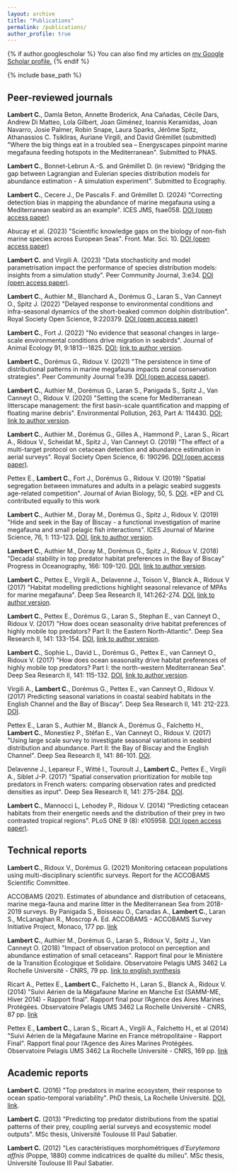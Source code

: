 ```yaml
---
layout: archive
title: "Publications"
permalink: /publications/
author_profile: true
---
```


{% if author.googlescholar %}
  You can also find my articles on <u><a href="{{author.googlescholar}}">my Google Scholar profile</a>.</u>
{% endif %}

{% include base_path %}


Peer-reviewed journals
-----
**Lambert C.**, Damla Beton, Annette Broderick, Ana Cañadas, Cécile Dars, Andrew Di Matteo, Lola Gilbert, Joan Giménez, Ioannis Keramidas, Joan Navarro, Josie Palmer, Robin Snape, Laura Sparks, Jérôme Spitz, Athanassios C. Tsikliras, Auriane Virgili, and David Grémillet (submitted) "Where the big things eat in a troubled sea – Energyscapes pinpoint marine megafauna feeding hotspots in the Mediterranean". Submitted to PNAS. 

**Lambert C.**, Bonnet-Lebrun A.-S. and Grémillet D. (in review) "Bridging the gap between Lagrangian and Eulerian species distribution models for abundance estimation - A simulation experiment". Submitted to Ecography.

**Lambert C.**, Cecere J., De Pascalis F. and Grémillet D. (2024) "Correcting detection bias in mapping the abundance of marine megafauna using a Mediterranean seabird as an example". ICES JMS, fsae058. [DOI (open access paper)](https://academic.oup.com/icesjms/advance-article/doi/10.1093/icesjms/fsae058/7665925#448597616)

Abucay et al. (2023) "Scientific knowledge gaps on the biology of non-fish marine species across European Seas". Front. Mar. Sci. 10. [DOI (open access paper)](https://www.frontiersin.org/articles/10.3389/fmars.2023.1198137/abstract)

**Lambert C.** and Virgili A. (2023) "Data stochasticity and model parametrisation impact the performance of species distribution models: insights from a simulation study". Peer Community Journal, 3:e34.  [DOI (open access paper)](https://peercommunityjournal.org/articles/10.24072/pcjournal.263/).

**Lambert C.**, Authier M., Blanchard A., Dorémus G., Laran S., Van Canneyt O., Spitz J. (2022) "Delayed response to environmental conditions and infra-seasonal dynamics of the short-beaked common dolphin distribution". Royal Society Open Science, 9:220379. [DOI (open access paper)](https://dx.doi.org/10.1098/rsos.220379)

**Lambert C.**, Fort J. (2022) "No evidence that seasonal changes in large-scale environmental conditions drive migration in seabirds". Journal of Animal Ecology 91, 9:1813--1825. [DOI](https://doi.org/10.1111/1365-2656.13759); [link to author version](https://www.researchgate.net/publication/361220867_No_evidence_that_seasonal_changes_in_large-scale_environmental_conditions_drive_migration_in_seabirds).

**Lambert C.**, Dorémus G., Ridoux V. (2021) "The persistence in time of distributional patterns in marine megafauna impacts zonal conservation strategies". Peer Community Journal 1:e39. [DOI (open access paper)](https://peercommunityjournal.org/articles/10.24072/pcjournal.46/).

**Lambert C.**, Authier M., Dorémus G., Laran S., Panigada S., Spitz J., Van Canneyt O., Ridoux V. (2020) "Setting the scene for Mediterranean litterscape management: the first basin-scale quantification and mapping of floating marine debris". Environmental Pollution, 263, Part A: 114430. [DOI](https://www.sciencedirect.com/science/article/pii/S0269749120305704); [link to author version](https://www.researchgate.net/publication/340262338_Setting_the_scene_for_Mediterranean_litterscape_management_The_first_basin-scale_quantification_and_mapping_of_floating_marine_debris).

**Lambert C.**, Authier M., Dorémus G., Gilles A., Hammond P., Laran S., Ricart A., Ridoux V., Scheidat M., Spitz J., Van Canneyt O. (2019) "The effect of a multi-target protocol on cetacean detection and abundance estimation in aerial surveys". Royal Society Open Science, 6: 190296. [DOI (open access paper)](https://royalsocietypublishing.org/doi/10.1098/rsos.190296).

Pettex E., **Lambert C.**, Fort J., Dorémus G., Ridoux V. (2019) "Spatial segregation between immatures and adults in a pelagic seabird suggests age-related competition". Journal of Avian Biology, 50, 5. [DOI](https://onlinelibrary.wiley.com/doi/abs/10.1111/jav.01935). *EP and CL contributed equally to this work

**Lambert C.**, Authier M., Doray M., Dorémus G., Spitz J., Ridoux V. (2019) "Hide and seek in the Bay of Biscay - a functional investigation of marine megafauna and small pelagic fish interactions". ICES Journal of Marine Science, 76, 1: 113-123. [DOI](https://academic.oup.com/icesjms/article/76/1/113/5133278), [link to author version](https://www.researchgate.net/publication/327473972_Hide_and_seek_in_the_Bay_of_Biscay_-_a_functional_investigation_of_marine_megafauna_and_small_pelagic_fish_interactions).

**Lambert C.**, Authier M., Doray M., Dorémus G., Spitz J., Ridoux V. (2018) "Decadal stability in top predator habitat preferences in the Bay of Biscay" Progress in Oceanography, 166: 109-120. [DOI](https://www.sciencedirect.com/science/article/pii/S0079661117300289?via%3Dihub), [link to author version](https://www.researchgate.net/publication/323727220_Decadal_stability_in_top_predator_habitat_preferences_in_the_Bay_of_Biscay).

**Lambert C.**, Pettex E., Virgili A., Delavenne J., Toison V., Blanck A., Ridoux V (2017) "Habitat modelling predictions highlight seasonal relevance of MPAs for marine megafauna". Deep Sea Research II, 141:262-274. [DOI](https://www.sciencedirect.com/science/article/pii/S0967064517300942), [link to author version](https://www.researchgate.net/publication/315843993_Habitat_modelling_predictions_highlight_seasonal_relevance_of_Marine_Protected_Areas_for_marine_megafauna).

**Lambert C.**, Pettex E., Dorémus G., Laran S., Stephan E., van Canneyt O., Ridoux V. (2017) "How does ocean seasonality drive habitat preferences of highly mobile top predators? Part II: the Eastern North-Atlantic". Deep Sea Research II, 141: 133-154. [DOI](https://www.sciencedirect.com/science/article/pii/S0967064516301722), [link to author version](https://www.researchgate.net/publication/304746347_How_does_ocean_seasonality_drive_habitat_preferences_of_highly_mobile_top_predators_Part_II_The_eastern_North-Atlantic).

**Lambert C.**, Sophie L., David L., Dorémus G., Pettex E., van Canneyt O., Ridoux V. (2017) "How does ocean seasonality drive habitat preferences of highly mobile top predators? Part I: the north-western Mediterranean Sea". Deep Sea Research II, 141: 115-132. [DOI](https://www.sciencedirect.com/science/article/pii/S0967064516301734), [link to author version](https://www.researchgate.net/publication/304746013_How_does_ocean_seasonality_drive_habitat_preferences_of_highly_mobile_top_predators_Part_I_The_north-western_Mediterranean_Sea).

Virgili A., **Lambert C.**, Dorémus G., Pettex E., van Canneyt O., Ridoux V. (2017) Predicting seasonal variations in coastal seabird habitats in the English Channel and the Bay of Biscay". Deep Sea Research II, 141: 212-223. [DOI](https://www.sciencedirect.com/science/article/pii/S0967064517300954).

Pettex E., Laran S., Authier M., Blanck A., Dorémus G., Falchetto H., **Lambert C.**, Monestiez P., Stéfan E., Van Canneyt O., Ridoux V. (2017) "Using large scale survey to investigate seasonal variations in seabird distribution and abundance. Part II: the Bay of Biscay and the English Channel". Deep Sea Research II,
141: 86-101. [DOI](https://www.sciencedirect.com/science/article/pii/S0967064516303630).

Delavenne J., Lepareur F., Witté I., Touroult J., **Lambert C.**, Pettex E., Virgili A., Siblet J-P. (2017) "Spatial conservation prioritization for mobile top predators in French waters: comparing observation rates and predicted densities as input". Deep Sea Research II, 141: 275-284. [DOI](https://www.sciencedirect.com/science/article/pii/S0967064517301649).

**Lambert C.**, Mannocci L, Lehodey P., Ridoux V. (2014) "Predicting cetacean habitats from their energetic needs and the distribution of their prey in two contrasted tropical regions". PLoS ONE 9 (8): e105958. [DOI (open access paper)](https://journals.plos.org/plosone/article?id=10.1371/journal.pone.0105958).


Technical reports
-----
**Lambert C.**, Ridoux V., Dorémus G. (2021) Monitoring cetacean populations using multi-disciplinary scientific surveys. Report for the ACCOBAMS Scientific Committee. 

ACCOBAMS (2021). Estimates of abundance and distribution of cetaceans, marine mega-fauna and marine litter in the Mediterranean Sea from 2018-2019 surveys. By Panigada S., Boisseau O., Canadas A., **Lambert C.**, Laran S., McLanaghan R., Moscrop A. Ed. ACCOBAMS - ACCOBAMS Survey Initiative Project, Monaco, 177 pp. [link](https://accobams.org/fr/asi-results-for-the-mediterranean-and-black-sea-are-out/)

**Lambert C.**, Authier M., Dorémus G., Laran S., Ridoux V., Spitz J., Van Canneyt O. (2018) "Impact of observation protocol on perception and abundance estimation of small cetaceans". Rapport final pour le Ministère de la Transition Écologique et Solidaire. Observatoire Pelagis UMS 3462 La Rochelle Université - CNRS, 79 pp. [link to english synthesis](https://www.researchgate.net/publication/328404329_Impact_of_observation_protocol_on_perception_and_abundance_estimation_of_small_cetaceans_-_Synthesis_of_the_report_on_the_double-plateform_protocol_implemented_in_Scans_III_survey)

Ricart A., Pettex E., **Lambert C.**, Falchetto H., Laran S., Blanck A., Ridoux V. (2014) "Suivi Aérien de la Mégafaune Marine en Manche Est (SAMM-ME, Hiver 2014) - Rapport final". Rapport final pour l’Agence des Aires Marines Protégées. Observatoire Pelagis UMS 3462 La Rochelle Université - CNRS, 87 pp. [link](https://www.researchgate.net/publication/275947765_Suivi_Aerien_de_la_Megafaune_Marine_en_Manche_Est_SAMM-ME_Hiver_2014_-_Rapport_final)

Pettex E., **Lambert C.**, Laran S., Ricart A., Virgili A., Falchetto H., et al (2014) "Suivi Aérien de la Mégafaune Marine en France métropolitaine - Rapport Final". Rapport final pour l’Agence des Aires Marines Protégées. Observatoire Pelagis UMS 3462 La Rochelle Université - CNRS, 169 pp. [link](https://www.researchgate.net/publication/268388832_Suivi_Aerien_de_la_Megafaune_Marine_en_France_metropolitaine_-_Rapport_final)


Academic reports
-----
**Lambert C.** (2016) "Top predators in marine ecosystem, their response to ocean spatio-temporal variability".
PhD thesis, La Rochelle Université. [DOI](10.13140/RG.2.2.26449.94567/1), [link](https://www.researchgate.net/publication/309634946_Top_predators_in_marine_ecosystem_their_response_to_ocean_spatio-temporal_variability).

**Lambert C.** (2013) "Predicting top predator distributions from the spatial patterns of their prey, coupling
aerial surveys and ecosystemic model outputs". MSc thesis, Université Toulouse III Paul Sabatier.

**Lambert C.** (2012) "Les caractéristiques morphométriques d’*Eurytemora affnis* (Poppe, 1880) comme
indicatrices de qualité du milieu". MSc thesis, Université Toulouse III Paul Sabatier.


